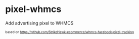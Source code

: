 # pixel-whmcs

Add advertising pixel to WHMCS

<font size="1"> based on https://github.com/StrikeHawk-ecommerce/whmcs-facebook-pixel-tracking</font>
